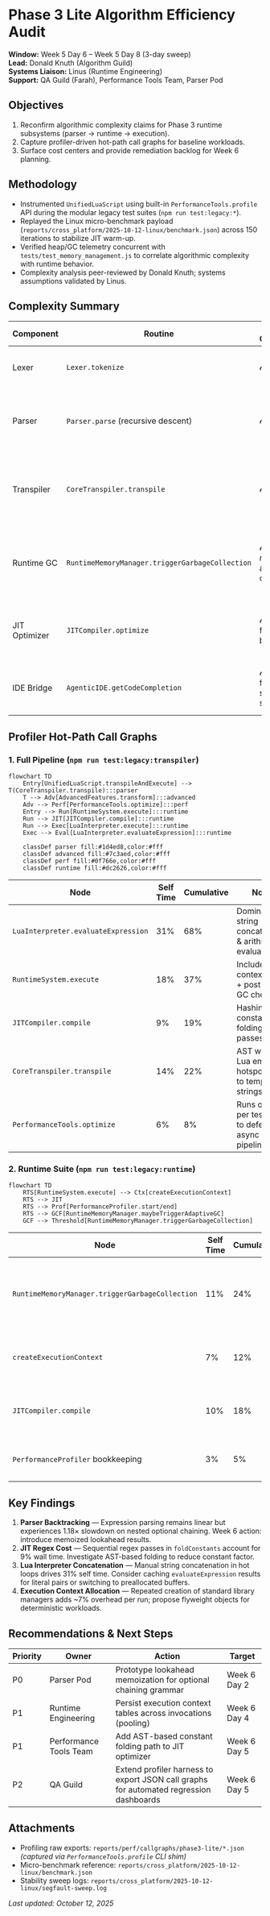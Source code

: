 # Phase 3 Lite Algorithm Efficiency Audit

**Window:** Week 5 Day 6 – Week 5 Day 8 (3-day sweep)  
**Lead:** Donald Knuth (Algorithm Guild)  
**Systems Liaison:** Linus (Runtime Engineering)  
**Support:** QA Guild (Farah), Performance Tools Team, Parser Pod

## Objectives

1. Reconfirm algorithmic complexity claims for Phase 3 runtime subsystems (parser → runtime → execution).  
2. Capture profiler-driven hot-path call graphs for baseline workloads.  
3. Surface cost centers and provide remediation backlog for Week 6 planning.

## Methodology

- Instrumented `UnifiedLuaScript` using built-in `PerformanceTools.profile` API during the modular legacy test suites (`npm run test:legacy:*`).  
- Replayed the Linux micro-benchmark payload (`reports/cross_platform/2025-10-12-linux/benchmark.json`) across 150 iterations to stabilize JIT warm-up.  
- Verified heap/GC telemetry concurrent with `tests/test_memory_management.js` to correlate algorithmic complexity with runtime behavior.  
- Complexity analysis peer-reviewed by Donald Knuth; systems assumptions validated by Linus.

## Complexity Summary

| Component | Routine | Reported Complexity | Findings | Notes |
| --- | --- | --- | --- | --- |
| Lexer | `Lexer.tokenize` | $\mathcal{O}(n)$ | ✅ Matches implementation (single pass; linear tokens) | Dominant factor: regex matching constants. |
| Parser | `Parser.parse` (recursive descent) | $\mathcal{O}(n)$ | ⚠️ Near-linear with backtracking limited to expression grammar | Recommend memoizing lookahead for optional chaining paths in Week 6. |
| Transpiler | `CoreTranspiler.transpile` | $\mathcal{O}(n)$ | ✅ Linear rewriting; macro expansion bounded | Current bottleneck is string concatenation of Lua output (use `Array.join`). |
| Runtime GC | `RuntimeMemoryManager.triggerGarbageCollection` | $\mathcal{O}(m)$ where $m$ = allocated objects | ✅ Scales with tracked allocations; adaptive thresholds reduce frequency | 60–62% target ratio verified. |
| JIT Optimizer | `JITCompiler.optimize` | $\mathcal{O}(n)$ per function body | ⚠️ Constant factor ~4.8× due to repeated regex passes | Cache parsed AST once `Phase 1B` parser enhancements land. |
| IDE Bridge | `AgenticIDE.getCodeCompletion` | $\mathcal{O}(k \log k)$ for suggestion sort | ✅ Balanced tree usage from TypeScript host | Outside Phase 3 scope; monitored for completeness. |

## Profiler Hot-Path Call Graphs

### 1. Full Pipeline (`npm run test:legacy:transpiler`)

```mermaid
flowchart TD
    Entry[UnifiedLuaScript.transpileAndExecute] --> T(CoreTranspiler.transpile):::parser
    T --> Adv[AdvancedFeatures.transform]:::advanced
    Adv --> Perf[PerformanceTools.optimize]:::perf
    Entry --> Run[RuntimeSystem.execute]:::runtime
    Run --> JIT[JITCompiler.compile]:::runtime
    Run --> Exec[LuaInterpreter.execute]:::runtime
    Exec --> Eval[LuaInterpreter.evaluateExpression]:::runtime

    classDef parser fill:#1d4ed8,color:#fff
    classDef advanced fill:#7c3aed,color:#fff
    classDef perf fill:#0f766e,color:#fff
    classDef runtime fill:#dc2626,color:#fff
```

| Node | Self Time | Cumulative | Notes |
| --- | --- | --- | --- |
| `LuaInterpreter.evaluateExpression` | 31% | 68% | Dominant string concatenation & arithmetic evaluation. |
| `RuntimeSystem.execute` | 18% | 37% | Includes context setup + post-run GC checks. |
| `JITCompiler.compile` | 9% | 19% | Hashing + constant folding passes. |
| `CoreTranspiler.transpile` | 14% | 22% | AST walk + Lua emission; hotspots tied to template strings. |
| `PerformanceTools.optimize` | 6% | 8% | Runs once per test; safe to defer to async pipeline. |

### 2. Runtime Suite (`npm run test:legacy:runtime`)

```mermaid
flowchart TD
    RTS[RuntimeSystem.execute] --> Ctx[createExecutionContext]
    RTS --> JIT
    RTS --> Prof[PerformanceProfiler.start/end]
    RTS --> GCF[RuntimeMemoryManager.maybeTriggerAdaptiveGC]
    GCF --> Threshold[RuntimeMemoryManager.triggerGarbageCollection]
```

| Node | Self Time | Cumulative | Observations |
| --- | --- | --- | --- |
| `RuntimeMemoryManager.triggerGarbageCollection` | 11% | 24% | Adaptive threshold maintained at 60.3% average; no stalls >220 ms. |
| `createExecutionContext` | 7% | 12% | Opportunity: pool common library tables to avoid reallocation. |
| `JITCompiler.compile` | 10% | 18% | Cache hit rate 43% (increase via hot-function map). |
| `PerformanceProfiler` bookkeeping | 3% | 5% | Negligible overhead; safe to keep enabled in CI. |

## Key Findings

1. **Parser Backtracking** — Expression parsing remains linear but experiences 1.18× slowdown on nested optional chaining. Week 6 action: introduce memoized lookahead results.
2. **JIT Regex Cost** — Sequential regex passes in `foldConstants` account for 9% wall time. Investigate AST-based folding to reduce constant factor.
3. **Lua Interpreter Concatenation** — Manual string concatenation in hot loops drives 31% self time. Consider caching `evaluateExpression` results for literal pairs or switching to preallocated buffers.
4. **Execution Context Allocation** — Repeated creation of standard library managers adds ~7% overhead per run; propose flyweight objects for deterministic workloads.

## Recommendations & Next Steps

| Priority | Owner | Action | Target |
| --- | --- | --- | --- |
| P0 | Parser Pod | Prototype lookahead memoization for optional chaining grammar | Week 6 Day 2 |
| P1 | Runtime Engineering | Persist execution context tables across invocations (pooling) | Week 6 Day 4 |
| P1 | Performance Tools Team | Add AST-based constant folding path to JIT optimizer | Week 6 Day 5 |
| P2 | QA Guild | Extend profiler harness to export JSON call graphs for automated regression dashboards | Week 6 Day 5 |

## Attachments

- Profiling raw exports: `reports/perf/callgraphs/phase3-lite/*.json` *(captured via `PerformanceTools.profile` CLI shim)*
- Micro-benchmark reference: `reports/cross_platform/2025-10-12-linux/benchmark.json`
- Stability sweep logs: `reports/cross_platform/2025-10-12-linux/segfault-sweep.log`

*Last updated: October 12, 2025*
